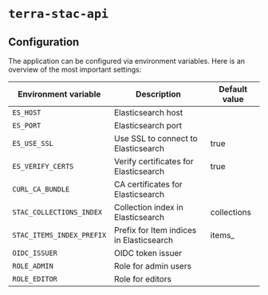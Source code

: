 # `terra-stac-api`

## Configuration

The application can be configured via environment variables. Here is an overview of the most important settings:

| Environment variable      | Description                              | Default value |
| ------------------------- | ---------------------------------------- | ------------- |
| `ES_HOST`                 | Elasticsearch host                       |               |
| `ES_PORT`                 | Elasticsearch port                       |               |
| `ES_USE_SSL`              | Use SSL to connect to Elasticsearch      | true          |
| `ES_VERIFY_CERTS`         | Verify certificates for Elasticsearch    | true          |
| `CURL_CA_BUNDLE`          | CA certificates for Elasticsearch        |
| `STAC_COLLECTIONS_INDEX`  | Collection index in Elasticsearch        | collections   |
| `STAC_ITEMS_INDEX_PREFIX` | Prefix for Item indices in Elasticsearch | items_        |
| `OIDC_ISSUER`             | OIDC token issuer                        |               |
| `ROLE_ADMIN`              | Role for admin users                     |               |
| `ROLE_EDITOR`             | Role for editors                         |               |